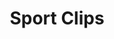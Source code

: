 ---
title: "Sport Clips"
url: /sacramento/sport-clips-north-freeway-boulevard/
shop: hairdresser
---